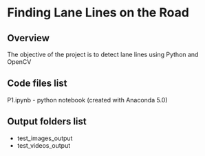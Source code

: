 # **Finding Lane Lines on the Road** 

Overview
---

The objective of the project is to detect lane lines using Python and OpenCV


Code files list
---
P1.ipynb   -  python notebook (created with Anaconda 5.0)

Output folders list
---

- test_images_output
- test_videos_output



